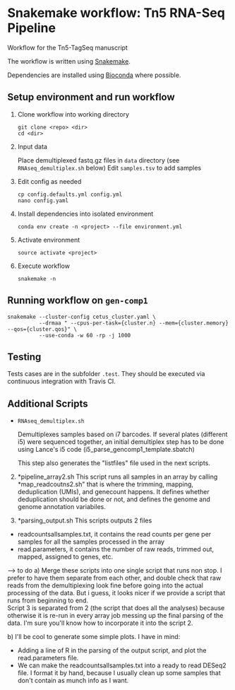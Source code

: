 # Snakemake workflow: Tn5 RNA-Seq Pipeline

Workflow for the Tn5-TagSeq manuscript

The workflow is written using [Snakemake](https://snakemake.readthedocs.io/).

Dependencies are installed using [Bioconda](https://bioconda.github.io/) where possible.

## Setup environment and run workflow

1.  Clone workflow into working directory

    ```
    git clone <repo> <dir>
    cd <dir>
    ```

2.  Input data

    Place demultiplexed fastq.gz files in `data` directory (see `RNAseq_demultiplex.sh` below)
    Edit `samples.tsv` to add samples

3.  Edit config as needed

    ```
    cp config.defaults.yml config.yml
    nano config.yaml
    ```

4.  Install dependencies into isolated environment

    ```
    conda env create -n <project> --file environment.yml
    ```

5.  Activate environment

    ```
    source activate <project>
    ```

6.  Execute workflow

    ```
    snakemake -n
    ```


## Running workflow on `gen-comp1`

```
snakemake --cluster-config cetus_cluster.yaml \
          --drmaa " --cpus-per-task={cluster.n} --mem={cluster.memory} --qos={cluster.qos}" \
          --use-conda -w 60 -rp -j 1000
```

## Testing

Tests cases are in the subfolder `.test`. They should be executed via continuous integration with Travis CI.


## Additional Scripts

 * `RNAseq_demultiplex.sh`

    Demultiplexes samples based on i7 barcodes. If several plates (different i5) were sequenced together, an initial demultiplex step has to be done using Lance's i5 code (i5_parse_gencomp1_template.sbatch)

    This step also generates the "listfiles" file used in the next scripts.

2. *pipeline_array2.sh
This script runs all samples in an array by calling *map_readcoutns2.sh" that is where the trimming, mapping, deduplication (UMIs), and genecount happens.
It defines whether deduplication should be done or not, and defines the genome and genome annotation variabiles.

3. *parsing_output.sh
This scripts outputs 2 files
- readcountsallsamples.txt, it contains the read counts per gene per samples for all the samples processed in the array
- read.parameters, it contains the number of raw reads, trimmed out, mapped, assigned to genes, etc.


--> to do
a)  Merge these scripts into one single script that runs non stop. I prefer to have them separate from each other, and double check that raw reads from the demultiplexing look fine before going into the actual processing of the data. But i guess, it looks nicer if we provide a script that runs from beginning to end.  
Script 3 is separated from 2 (the script that does all the analyses) because otherwise it is re-run in every array job messing up the final parsing of the data. I'm sure you'll know how to incorporate it into the script 2.

b) I'll be cool to generate some simple plots. I have in mind:
- Adding a line of R in the parsing of the output script, and plot the read.parameters file.
- We can make the readcountsallsamples.txt into a ready to read DESeq2 file. I format it by hand, because I usually clean up some samples that don't contain as munch info as I want.
